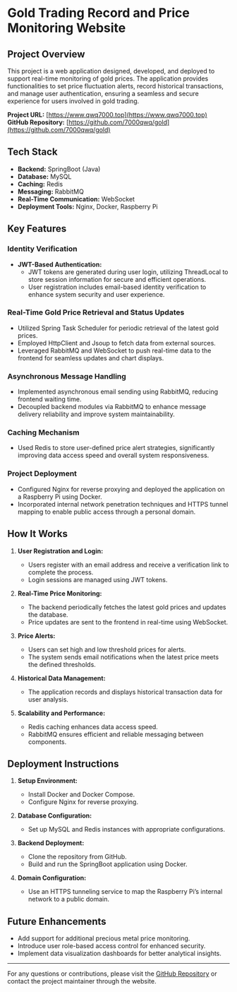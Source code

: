 # Gold Trading Record and Price Monitoring Website

## Project Overview
This project is a web application designed, developed, and deployed to support real-time monitoring of gold prices. The application provides functionalities to set price fluctuation alerts, record historical transactions, and manage user authentication, ensuring a seamless and secure experience for users involved in gold trading.

**Project URL:** [https://www.qwq7000.top](https://www.qwq7000.top)  
**GitHub Repository:** [https://github.com/7000qwq/gold](https://github.com/7000qwq/gold)

## Tech Stack
- **Backend:** SpringBoot (Java)
- **Database:** MySQL
- **Caching:** Redis
- **Messaging:** RabbitMQ
- **Real-Time Communication:** WebSocket
- **Deployment Tools:** Nginx, Docker, Raspberry Pi

## Key Features
### Identity Verification
- **JWT-Based Authentication:**
  - JWT tokens are generated during user login, utilizing ThreadLocal to store session information for secure and efficient operations.
  - User registration includes email-based identity verification to enhance system security and user experience.

### Real-Time Gold Price Retrieval and Status Updates
- Utilized Spring Task Scheduler for periodic retrieval of the latest gold prices.
- Employed HttpClient and Jsoup to fetch data from external sources.
- Leveraged RabbitMQ and WebSocket to push real-time data to the frontend for seamless updates and chart displays.

### Asynchronous Message Handling
- Implemented asynchronous email sending using RabbitMQ, reducing frontend waiting time.
- Decoupled backend modules via RabbitMQ to enhance message delivery reliability and improve system maintainability.

### Caching Mechanism
- Used Redis to store user-defined price alert strategies, significantly improving data access speed and overall system responsiveness.

### Project Deployment
- Configured Nginx for reverse proxying and deployed the application on a Raspberry Pi using Docker.
- Incorporated internal network penetration techniques and HTTPS tunnel mapping to enable public access through a personal domain.

## How It Works
1. **User Registration and Login:**
   - Users register with an email address and receive a verification link to complete the process.
   - Login sessions are managed using JWT tokens.

2. **Real-Time Price Monitoring:**
   - The backend periodically fetches the latest gold prices and updates the database.
   - Price updates are sent to the frontend in real-time using WebSocket.

3. **Price Alerts:**
   - Users can set high and low threshold prices for alerts.
   - The system sends email notifications when the latest price meets the defined thresholds.

4. **Historical Data Management:**
   - The application records and displays historical transaction data for user analysis.

5. **Scalability and Performance:**
   - Redis caching enhances data access speed.
   - RabbitMQ ensures efficient and reliable messaging between components.

## Deployment Instructions
1. **Setup Environment:**
   - Install Docker and Docker Compose.
   - Configure Nginx for reverse proxying.

2. **Database Configuration:**
   - Set up MySQL and Redis instances with appropriate configurations.

3. **Backend Deployment:**
   - Clone the repository from GitHub.
   - Build and run the SpringBoot application using Docker.

4. **Domain Configuration:**
   - Use an HTTPS tunneling service to map the Raspberry Pi’s internal network to a public domain.

## Future Enhancements
- Add support for additional precious metal price monitoring.
- Introduce user role-based access control for enhanced security.
- Implement data visualization dashboards for better analytical insights.

---

For any questions or contributions, please visit the [GitHub Repository](https://github.com/7000qwq/gold) or contact the project maintainer through the website.

